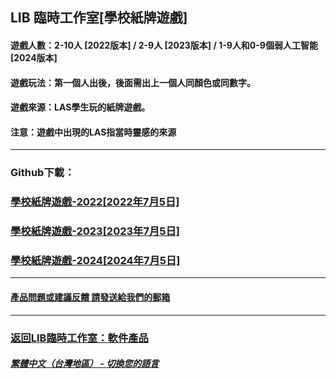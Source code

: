 ## LIB 臨時工作室[學校紙牌遊戲]
#### 遊戲人數：2-10人 [2022版本] / 2-9人 [2023版本] / 1-9人和0-9個弱人工智能 [2024版本]
#### 遊戲玩法：第一個人出後，後面需出上一個人同顏色或同數字。
#### 遊戲來源：LAS學生玩的紙牌遊戲。

#### 注意：遊戲中出現的LAS指當時靈感的來源
------------
### Github下載：
### [學校紙牌遊戲-2022[2022年7月5日]](https://libps.github.io/School_card_game-2022.exe)
### [學校紙牌遊戲-2023[2023年7月5日]](https://libps.github.io/School_card_game-2023.exe)
### [學校紙牌遊戲-2024[2024年7月5日]](https://libps.github.io/School_card_game-2024.exe)
------------
#### [產品問題或建議反饋 請發送給我們的郵箱](mailto:LIB_Provisional_Studio@outlook.com)
------------
### [返回LIB臨時工作室：軟件產品](https://libps.github.io/zh-tw/Software) 

##### [繁體中文（台灣地區） - 切換您的語言](https://libps.github.io/index)
